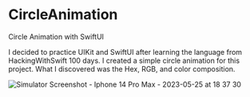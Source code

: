 # CircleAnimation
Circle Animation with SwiftUI

I decided to practice UIKit and SwiftUI after learning the language from HackingWithSwift 100 days. I created a simple circle animation for this project. What I discovered was the Hex, RGB, and color composition.

![Simulator Screenshot - Iphone 14 Pro Max - 2023-05-25 at 18 37 30](https://github.com/jaygung17/CircleAnimation/assets/68317534/71631df6-4cc6-4692-b676-c4a8c5fcaa74)
